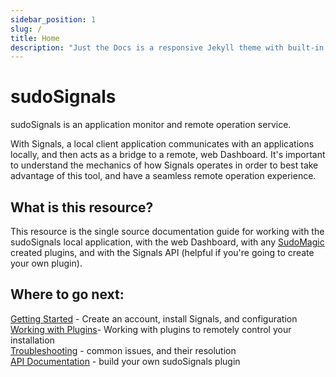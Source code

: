 ```yaml
---
sidebar_position: 1
slug: /
title: Home
description: "Just the Docs is a responsive Jekyll theme with built-in search that is easily customizable and hosted on GitHub Pages."
---
```


# sudoSignals

sudoSignals is an application monitor and remote operation service.

With Signals, a local client application communicates with an applications locally, and then acts as a bridge to a remote, web Dashboard. It's important to understand the mechanics of how Signals operates in order to best take advantage of this tool, and have a seamless remote operation experience. 

## What is this resource?

This resource is the single source documentation guide for working with the sudoSignals local application, with the web Dashboard, with any [SudoMagic](https://www.sudomagic.com/) created plugins, and with the Signals API (helpful if you're going to create your own plugin).

## Where to go next:
[Getting Started](https://docs.sudosignals.com/docs/getting-started) - Create an account, install Signals, and configuration  
[Working with Plugins](https://docs.sudosignals.com/docs/plugins)- Working with plugins to remotely control your installation   
[Troubleshooting](https://docs.sudosignals.com/docs/troubleshooting) - common issues, and their resolution  
[API Documentation](https://docs.sudosignals.com/docs/api) - build your own sudoSignals plugin
